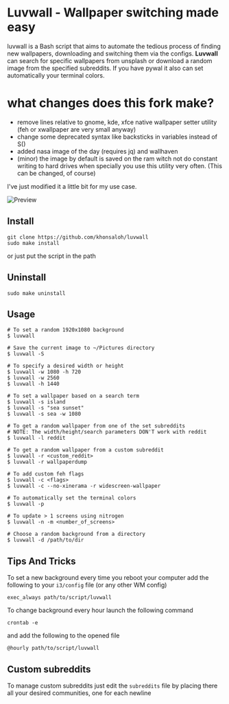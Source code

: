 # Luvwall - Wallpaper switching made easy

luvwall is a Bash script that aims to automate the tedious process of finding new wallpapers, downloading and switching them via the configs. **Luvwall** can search for specific wallpapers from unsplash or download
a random image from the specified subreddits. If you have pywal it also can set automatically your terminal colors.

# what changes does this fork make?

* remove lines relative to gnome, kde, xfce native wallpaper setter utility (feh or xwallpaper are very small anyway)
* change some deprecated syntax like backsticks in variables instead of S()
* added nasa image of the day (requires jq) and wallhaven
* (minor) the image by default is saved on the ram witch not do constant writing to hard drives when specially you use this utility very often. (This can be changed, of course)

I've just modified it a little bit for my use case.

![Preview](preview.png)

## Install
```
git clone https://github.com/khonsaloh/luvwall
sudo make install
```
or just put the script in the path
## Uninstall

```
sudo make uninstall
```

## Usage
```
# To set a random 1920x1080 background
$ luvwall

# Save the current image to ~/Pictures directory
$ luvwall -S

# To specify a desired width or height
$ luvwall -w 1080 -h 720
$ luvwall -w 2560
$ luvwall -h 1440

# To set a wallpaper based on a search term
$ luvwall -s island
$ luvwall -s "sea sunset"
$ luvwall -s sea -w 1080

# To get a random wallpaper from one of the set subreddits
# NOTE: The width/height/search parameters DON'T work with reddit
$ luvwall -l reddit

# To get a random wallpaper from a custom subreddit
$ luvwall -r <custom_reddit>
$ luvwall -r wallpaperdump

# To add custom feh flags
$ luvwall -c <flags>
$ luvwall -c --no-xinerama -r widescreen-wallpaper

# To automatically set the terminal colors
$ luvwall -p

# To update > 1 screens using nitrogen
$ luvwall -n -m <number_of_screens>

# Choose a random background from a directory
$ luvwall -d /path/to/dir

```

## Tips And Tricks
To set a new background every time you reboot your computer add the following to your ```i3/config``` file (or any other WM config)
```
exec_always path/to/script/luvwall
```

To change background every hour launch the following command
```
crontab -e
```
and add the following to the opened file
```
@hourly path/to/script/luvwall
```

## Custom subreddits
To manage custom subreddits just edit the ```subreddits``` file by placing there all your desired communities, one for each newline

